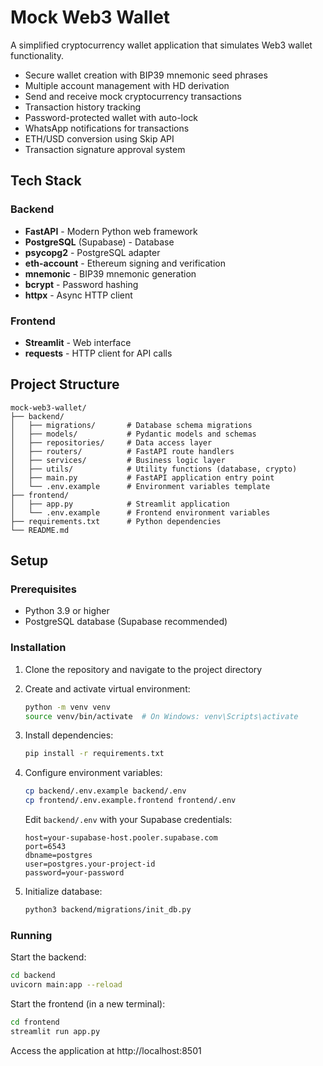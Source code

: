 # Mock Web3 Wallet

A simplified cryptocurrency wallet application that simulates Web3 wallet functionality.

- Secure wallet creation with BIP39 mnemonic seed phrases
- Multiple account management with HD derivation
- Send and receive mock cryptocurrency transactions
- Transaction history tracking
- Password-protected wallet with auto-lock
- WhatsApp notifications for transactions
- ETH/USD conversion using Skip API
- Transaction signature approval system

## Tech Stack

### Backend
- **FastAPI** - Modern Python web framework
- **PostgreSQL** (Supabase) - Database
- **psycopg2** - PostgreSQL adapter
- **eth-account** - Ethereum signing and verification
- **mnemonic** - BIP39 mnemonic generation
- **bcrypt** - Password hashing
- **httpx** - Async HTTP client

### Frontend
- **Streamlit** - Web interface
- **requests** - HTTP client for API calls

## Project Structure

```
mock-web3-wallet/
├── backend/
│   ├── migrations/       # Database schema migrations
│   ├── models/           # Pydantic models and schemas
│   ├── repositories/     # Data access layer
│   ├── routers/          # FastAPI route handlers
│   ├── services/         # Business logic layer
│   ├── utils/            # Utility functions (database, crypto)
│   ├── main.py           # FastAPI application entry point
│   └── .env.example      # Environment variables template
├── frontend/
│   ├── app.py            # Streamlit application
│   └── .env.example      # Frontend environment variables
├── requirements.txt      # Python dependencies
└── README.md
```

## Setup

### Prerequisites

- Python 3.9 or higher
- PostgreSQL database (Supabase recommended)

### Installation

1. Clone the repository and navigate to the project directory

2. Create and activate virtual environment:
   ```bash
   python -m venv venv
   source venv/bin/activate  # On Windows: venv\Scripts\activate
   ```

3. Install dependencies:
   ```bash
   pip install -r requirements.txt
   ```

4. Configure environment variables:
   ```bash
   cp backend/.env.example backend/.env
   cp frontend/.env.example.frontend frontend/.env
   ```
   Edit `backend/.env` with your Supabase credentials:
   ```
   host=your-supabase-host.pooler.supabase.com
   port=6543
   dbname=postgres
   user=postgres.your-project-id
   password=your-password
   ```

5. Initialize database:
   ```bash
   python3 backend/migrations/init_db.py
   ```

### Running

Start the backend:
```bash
cd backend
uvicorn main:app --reload
```

Start the frontend (in a new terminal):
```bash
cd frontend
streamlit run app.py
```

Access the application at http://localhost:8501
